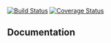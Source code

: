 [![Build Status](https://travis-ci.org/kube-HPC/etcd-cleaner.svg?branch=master)](https://travis-ci.org/kube-HPC/etcd-cleaner)
[![Coverage Status](https://coveralls.io/repos/github/kube-HPC/etcd-cleaner/badge.svg?branch=master)](https://coveralls.io/github/kube-HPC/etcd-cleaner?branch=master)


## Documentation

